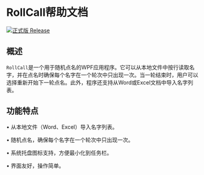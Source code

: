 # RollCall帮助文档

[![正式版 Release](https://img.shields.io/github/v/release/MengdeUser/RollCall?style=flat-square&color=%233fb950&label=正式版)](https://github.com/MengdeUser/RollCall/releases/latest)

## 概述

`RollCall`是一个用于随机点名的WPF应用程序。它可以从本地文件中按行读取名字，并在点名时确保每个名字在一个轮次中只出现一次。当一轮结束时，用户可以选择重新开始下一轮点名。此外，程序还支持从Word或Excel文档中导入名字列表。

## 功能特点

• 从本地文件（Word、Excel）导入名字列表。

• 随机点名，确保每个名字在一个轮次中只出现一次。

• 系统托盘图标支持，方便最小化到任务栏。

• 界面友好，操作简单。